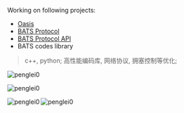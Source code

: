 Working on following projects:
- [Oasis](https://github.com/n-hop/oasis)
- [BATS Protocol](https://github.com/n-hop/oasis/tree/main/bats#about-bats-protocol)
- [BATS Protocol API](https://github.com/n-hop/bats-protocol-api)
- BATS codes library

> c++, python; 高性能编码库, 网络协议, 拥塞控制等优化; 

<p align="left"><img src="https://komarev.com/ghpvc/?username=penglei0&label=Profile%20views&color=0e75b6&style=flat" alt="penglei0" /> </p>
<p><img align="center" src="https://github-readme-stats.vercel.app/api?username=penglei0&show_icons=true&locale=en" alt="penglei0" /></p>
<p><img align="left" src="https://github-readme-stats.vercel.app/api/top-langs?username=penglei0&show_icons=true&locale=en&layout=compact" alt="penglei0" /></p>
<p><img align="center" src="https://github-readme-streak-stats.herokuapp.com/?user=penglei0&" alt="penglei0" /></p>

